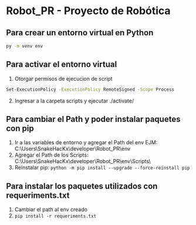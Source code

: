 # Robot_PR - Proyecto de Robótica

## Para crear un entorno virtual en Python
 ```sh
py -m venv env 
```

## Para activar el entorno virtual 
1. Otorgar permisos de ejecucion de script
```sh
Set-ExecutionPolicy -ExecutionPolicy RemoteSigned -Scope Process
```
2. Ingresar a la carpeta scripts y ejecutar ./activate/

## Para cambiar el Path y poder instalar paquetes con pip
1.  Ir a las variables de entorno y agregar el Path del env EJM: C:\Users\SnakeHacKx\developer\Robot_PR\env
2.  Agregar el Path de los Scripts: C:\Users\SnakeHacKx\developer\Robot_PR\env\Scripts\
3.  Reinstalar pip: ```python -m pip install --upgrade --force-reinstall pip```

## Para instalar los paquetes utilizados con requeriments.txt
1.   Cambiar el path al env creado
2.   ```pip install -r requeriments.txt```

